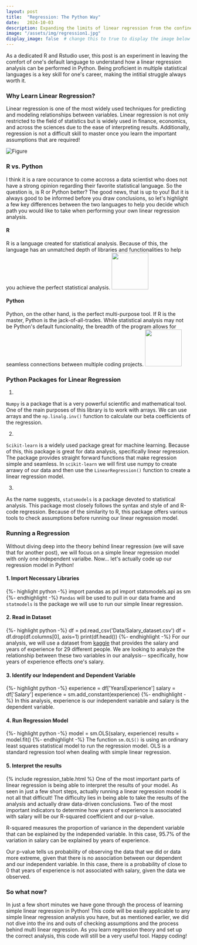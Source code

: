 ```yaml
---
layout: post
title:  "Regression: The Python Way"
date:   2024-10-03
description: Expanding the limits of linear regression from the confines R code to explore the possibilites of regresssion and statistical analysis in Python. 
image: "/assets/img/regression1.jpg"
display_image: false  # change this to true to display the image below the banner 
---
```


<p class="intro"><span class="dropcap">A</span>s a dedicated R and Rstudio user, this post is an experiment in leaving the comfort of one's default language to understand how a linear regression analysis can be performed in Python. Being proficient in multiple statistical languages is a key skill for one's career, making the intitial struggle always worth it.</p>

### Why Learn Linear Regression? 
Linear regression is one of the most widely used techniques for predicting and modeling relationships between variables. Linear regression is not only restricted to the field of statistics but is widely used in finance, economics, and across the sciences due to the ease of interpreting results. Additionally, regression is not a difficult skill to master once you learn the important assumptions that are required! 

![Figure]({{site.url}}/{{site.baseurl}}/assets/img/niceregressionphoto.jpg)

### R vs. Python
I think it is a rare occurance to come accross a data scientist who does not have a strong opinion regarding their favorite statistical language. So the question is, is R or Python better? The good news, that is up to you! But it is always good to be informed before you draw conclusions, so let's highlight a few key differences between the two languages to help you decide which path you would like to take when performing your own linear regression analysis. 

#### R
R is a language created for statistical analysis. Because of this, the language has an unmatched depth of libraries and functionalities to help you achieve the perfect statistical analysis. 
<img src="{{site.url}}/{{site.baseurl}}/assets/img/r.png" alt="" style="width:100px;"/>

#### Python
Python, on the other hand, is the perfect multi-purpose tool. If R is the master, Python is the jack-of-all-trades. While statistical analysis may not be Python's default funcionality, the breadth of the program allows for seamless connections between multiple coding projects. 
<img src="{{site.url}}/{{site.baseurl}}/assets/img/python.png" alt="" style="width:100px;"/>

### Python Packages for Linear Regression
1. 
`Numpy` is a package that is a very powerful scientific and mathematical tool. One of the main purposes of this library is to work with arrays. We can use arrays and the `np.linalg.inv()` function to calculate our beta coefficients of the regression. 

2. 
`Scikit-learn` is a widely used package great for machine learning. Because of this, this package is great for data analysis, specifically linear regression. The package provides straight forward functions that make regression simple and seamless. In `scikit-learn` we will first use numpy to create arrawy of our data and then use the `LinearRegression()` function to create a linear regression model. 

3. 
As the name suggests, `statsmodels` is a package devoted to statistical analysis. This package most closely follows the syntax and style of and R-code regression. Because of the similarity to R, this package offers various tools to check assumptions before running our linear regression model.


### Running a Regression
Without diving deep into the theory behind linear regression (we will save that for another post), we will focus on a simple linear regression model with only one independent varialbe. Now... let's actually code up our regression model in Python!

#### 1. Import Necessary Libraries
{%- highlight python -%}
import pandas as pd
import statsmodels.api as sm
{%- endhighlight -%}
`Pandas` will be used to pull in our data frame and `statmodels` is the package we will use to run our simple linear regression.
#### 2. Read in Dataset
{%- highlight python -%}
df = pd.read_csv('Data/Salary_dataset.csv')
df = df.drop(df.columns[0], axis=1)
print(df.head())
{%- endhighlight -%}
For our analysis, we will use a dataset from [kaggle](https://www.kaggle.com/datasets/abhishek14398/salary-dataset-simple-linear-regression) that provides the salary and years of experience for 29 different people. We are looking to analyze the relationship between these two variables in our analysis-- specifically, how years of experience effects one's salary. 
#### 3. Identify our Independent and Dependent Variable
{%- highlight python -%}
experience = df['YearsExperience']
salary = df['Salary']
experience = sm.add_constant(experience)
{%- endhighlight -%}
In this analysis, experience is our independent variable and salary is the dependent variable. 
#### 4. Run Regression Model
{%- highlight python -%}
model = sm.OLS(salary, experience)
results = model.fit()
{%- endhighlight -%}
The function `sm.OLS()` is using an ordinary least squares statistical model to run the regression model. OLS is a standard regression tool when dealing with simple linear regression.
#### 5. Interpret the results
{% include regression_table.html %}
One of the most important parts of linear regression is being able to interpret the results of your model. As seen in just a few short steps, actually running a linear regression model is not all that difficult! The difficulty lies in being able to take the results of the analysis and actually draw data-driven conclusions. Two of the most important indicators to determine how years of experience is associated with salary will be our R-squared coefficient and our p-value. 
    
R-squared measures the proportion of variance in the dependent variable that can be explained by the independed variable. In this case, 95.7% of the variation in salary can be explained by years of experience.

Our p-value tells us probability of observing the data that we did or data more extreme, given that there is no association between our dependent and our independent variable. In this case, there is a probability of close to 0 that years of experience is not associated with salary, given the data we observed. 

### So what now?
In just a few short minutes we have gone through the process of learning simple linear regression in Python! This code will be easily applicable to any simple linear regression analysis you have, but as mentioned earlier, we did not dive into the ins and outs of checking assumptions and the process behind multi linear regression. As you learn regression theory and set up the correct analysis, this code will still be a very useful tool. Happy coding!


    



